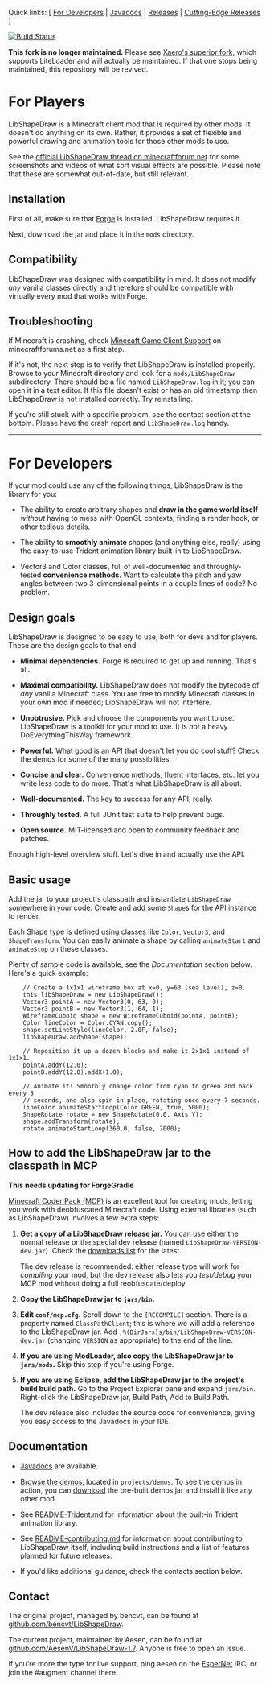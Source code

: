 Quick links: [ [For Developers](#for-developers) | [Javadocs](http://ci.gameminers.com/LibShapeDraw/javadoc) | [Releases](https://github.com/AesenV/LibShapeDraw-1.7/releases) | [Cutting-Edge Releases](http://ci.gameminers.com/LibShapeDraw) ]

[![Build Status](http://ci.gameminers.com/buildStatus/icon?job=LibShapeDraw)](http://ci.gameminers.com/job/LibShapeDraw/)

**This fork is no longer maintained.** Please see [Xaero's superior fork](https://github.com/xaeroverse/LibShapeDraw), which supports LiteLoader and will actually be maintained. If that one stops being maintained, this repository will be revived.

# For Players

LibShapeDraw is a Minecraft client mod that is required by other mods.
It doesn't do anything on its own. Rather, it provides a set of flexible and
powerful drawing and animation tools for those other mods to use.

See the [official LibShapeDraw thread on minecraftforum.net](http://www.minecraftforum.net/topic/1458931-libshapedraw/)
for some screenshots and videos of what sort visual effects are possible. Please note that these are somewhat out-of-date,
but still relevant.

## Installation

First of all, make sure that [Forge](http://www.minecraftforge.net/forum/) is installed. LibShapeDraw requires it.

Next, download the jar and place it in the `mods` directory.

## Compatibility

LibShapeDraw was designed with compatibility in mind. It does not modify *any*
vanilla classes directly and therefore should be compatible with virtually every
mod that works with Forge.

## Troubleshooting

If Minecraft is crashing, check [Minecaft Game Client Support](http://www.minecraftforum.net/forum/151-minecraft-game-client-support/)
on minecraftforums.net as a first step.

If it's not, the next step is to verify that LibShapeDraw is installed properly.
Browse to your Minecraft directory and look for a `mods/LibShapeDraw`
subdirectory. There should be a file named `LibShapeDraw.log` in it; you can
open it in a text editor. If this file doesn't exist or has an old timestamp
then LibShapeDraw is not installed correctly. Try reinstalling.

If you're still stuck with a specific problem, see the contact section at the
bottom. Please have the crash report and `LibShapeDraw.log` handy.

----

# For Developers

If your mod could use any of the following things, LibShapeDraw is the library
for you:

 +  The ability to create arbitrary shapes and **draw in the game world itself**
    *without* having to mess with OpenGL contexts, finding a render hook, or
    other tedious details.

 +  The ability to **smoothly animate** shapes (and anything else, really) using
    the easy-to-use Trident animation library built-in to LibShapeDraw.

 +  Vector3 and Color classes, full of well-documented and throughly-tested
    **convenience methods**. Want to calculate the pitch and yaw angles between
    two 3-dimensional points in a couple lines of code? No problem.

## Design goals

LibShapeDraw is designed to be easy to use, both for devs and for players. These
are the design goals to that end:

 +  **Minimal dependencies.** Forge is required to get up and running. That's all.

 +  **Maximal compatibility.** LibShapeDraw does not modify the bytecode of
    *any* vanilla Minecraft class. You are free to modify Minecraft classes in
    your own mod if needed; LibShapeDraw will not interfere.

 +  **Unobtrusive.** Pick and choose the components you want to use.
    LibShapeDraw is a toolkit for your mod to use. It is *not* a heavy
    DoEverythingThisWay framework.

 +  **Powerful.** What good is an API that doesn't let you do cool stuff? Check
    the demos for some of the many possibilities.

 +  **Concise and clear.** Convenience methods, fluent interfaces, etc. let you
    write less code to do more. That's what LibShapeDraw is all about.

 +  **Well-documented.** The key to success for any API, really.

 +  **Throughly tested.** A full JUnit test suite to help prevent bugs.

 +  **Open source.** MIT-licensed and open to community feedback and patches.

Enough high-level overview stuff. Let's dive in and actually use the API:

## Basic usage

Add the jar to your project's classpath and instantiate `LibShapeDraw` somewhere
in your code. Create and add some `Shape`s for the API instance to render.

Each Shape type is defined using classes like `Color`, `Vector3`, and
`ShapeTransform`. You can easily animate a shape by calling `animateStart` and
`animateStop` on these classes.

Plenty of sample code is available; see the *Documentation* section below.
Here's a quick example:

        // Create a 1x1x1 wireframe box at x=0, y=63 (sea level), z=0.
        this.libShapeDraw = new LibShapeDraw();
        Vector3 pointA = new Vector3(0, 63, 0);
        Vector3 pointB = new Vector3(1, 64, 1);
        WireframeCuboid shape = new WireframeCuboid(pointA, pointB);
        Color lineColor = Color.CYAN.copy();
        shape.setLineStyle(lineColor, 2.0F, false);
        libShapeDraw.addShape(shape);
        
        // Reposition it up a dozen blocks and make it 2x1x1 instead of 1x1x1.
        pointA.addY(12.0);
        pointB.addY(12.0).addX(1.0);
        
        // Animate it! Smoothly change color from cyan to green and back every 5
        // seconds, and also spin in place, rotating once every 7 seconds.
        lineColor.animateStartLoop(Color.GREEN, true, 5000);
        ShapeRotate rotate = new ShapeRotate(0.0, Axis.Y);
        shape.addTransform(rotate);
        rotate.animateStartLoop(360.0, false, 7000);

## How to add the LibShapeDraw jar to the classpath in MCP

**This needs updating for ForgeGradle**

[Minecraft Coder Pack (MCP)](http://mcp.ocean-labs.de/index.php/MCP_Releases)
is an excellent tool for creating mods, letting you work with deobfuscated
Minecraft code. Using external libraries (such as LibShapeDraw) involves a few
extra steps:

1.  **Get a copy of a LibShapeDraw release jar.** You can use either the normal
    release or the special dev release (named `LibShapeDraw-VERSION-dev.jar`).
    Check the [downloads list](https://github.com/AesenV/LibShapeDraw-1.7/downloads)
    for the latest.
    
    The dev release is recommended: either release type will work for
    *compiling* your mod, but the dev release also lets you *test/debug* your
    MCP mod without doing a full reobfuscate/deploy.

2.  **Copy the LibShapeDraw jar to `jars/bin`.**

3.  **Edit `conf/mcp.cfg`.** Scroll down to the `[RECOMPILE]` section. There is
    a property named `ClassPathClient`; this is where we will add a reference to
    the LibShapeDraw jar. Add `,%(DirJars)s/bin/LibShapeDraw-VERSION-dev.jar`
    (changing `VERSION` as appropriate) to the end of the line.

4.  **If you are using ModLoader, also copy the LibShapeDraw jar to
    `jars/mods`.** Skip this step if you're using Forge.

5.  **If you are using Eclipse, add the LibShapeDraw jar to the project's build
    build path.** Go to the Project Explorer pane and expand `jars/bin`.
    Right-click the LibShapeDraw jar, Build Path, Add to Build Path.
    
    The dev release also includes the source code for convenience, giving you
    easy access to the Javadocs in your IDE.

## Documentation

 +  [Javadocs](http://ci.gameminers.com/LibShapeDraw1.7/javadoc) are
    available.

 +  [Browse the demos](https://github.com/AesenV/LibShapeDraw-1.7/tree/master/projects/demos/src/main/java/libshapedraw/demos),
    located in `projects/demos`. To see the demos in action, you can
    [download](https://github.com/AesenV/LibShapeDraw-1.7/downloads) the pre-built
    demos jar and install it like any other mod.

 +  See [README-Trident.md](https://github.com/AesenV/LibShapeDraw-1.7/blob/master/README-Trident.md)
    for information about the built-in Trident animation library.

 +  See [README-contributing.md](https://github.com/AesenV/LibShapeDraw-1.7/blob/master/README-contributing.md)
    for information about contributing to LibShapeDraw itself, including build
    instructions and a list of features planned for future releases.

 +  If you'd like additional guidance, check the contacts section below.

## Contact

The original project, managed by bencvt, can be found at
[github.com/bencvt/LibShapeDraw](https://github.com/bencvt/LibShapeDraw).

The current project, maintained by Aesen, can be found at
[github.com/AesenV/LibShapeDraw-1.7](https://github.com/AesenV/LibShapeDraw-1.7).
Anyone is free to open an issue.

If you're more the type for live support, ping aesen on the [EsperNet](http://esper.net) IRC, or join
the #augment channel there.

